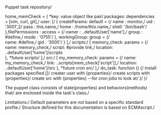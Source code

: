 Puppet task repository/

home_memCheck = { *key: value object like pair/
	packages: dependencies = [vim, curl, git],/
	user: [/
	 { createParams: default = {/
		name : monitor,/
		uid : '3001',2/
		pass : this.name,/
		home : /home/this.name,/
		shell: '/bin/bash'/
	 },filePermissions : access = {/
		owner : ..defaultUser['name'],/
		group : #define,/
		mode : '0755'/
	}, workingGroup: group = {/  
		name: #define,/
		gid : '3000'/
	} ],/
	scripts:/
	[ memory_check: params = {/
		name: memory_check,/
		script: #provide link,/
		location: ..defaultUser['home']/scripts  
   	}, *future scripts/
        ],/
	src:/ 
	[ my_memory_check: params = {/
		name: my_memory_check,/
		link: ..scripts[mem_check['script']],/
		location: ..defaultUser['home']/src
	}, *future cron src/
	],/
	do_task: function () {/
		install packages specified []/
		creater user with {properties}/
		create scripts with {properties}/
		create src with {properties} --for cron jobs to look at/
	}/
}/
	
The puppet class consists of state(properties) and behaviors(methods) that/
are enclosed inside the task's class./

Limitations:/
	Default parameters are not based on a specific standard profile./
	Structure defined for this documentation is based on ECMAscript./

